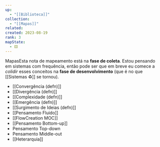 ```yaml
---
up:
  - "[[Biblioteca]]"
collection:
  - "[[Mapas]]"
related: 
created: 2023-08-19
rank: 3
mapState:
  - 🟨
---
```

MapasEsta nota de mapeamento está na **fase de coleta**. Estou pensando em sistemas com frequência, então pode ser que em breve eu comece a *colidir* esses conceitos na **fase de desenvolvimento** (que é no que [[Sistemas ♻️]] se tornou).

- [[Convergência (defn)]]
- [[Divergência (defn)]]
- [[Complexidade (defn)]]
- [[Emergência (defn)]]
- [[Surgimento de Ideias (defn)]]
- [[Pensamento Fluido]]
- [[FlowCreation MOC]]
- [[Pensamento Bottom-up]]
- Pensamento Top-down
- Pensamento Middle-out
- [[Heterarquia]]